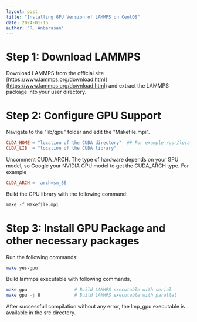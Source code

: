 ```yaml
---
layout: post
title: "Installing GPU Version of LAMMPS on CentOS"
date: 2024-01-15
author: "R. Anbarasan"
---
```


# Step 1: Download LAMMPS

Download LAMMPS from the official site [https://www.lammps.org/download.html](https://www.lammps.org/download.html) and extract the LAMMPS package into your user directory.

# Step 2: Configure GPU Support

Navigate to the "lib/gpu" folder and edit the "Makefile.mpi".

```makefile
CUDA_HOME = "location of the CUDA directory"  ## For example /usr/local/cuda
CUDA_LIB  = "location of the CUDA library"
```

Uncomment CUDA_ARCH. The type of hardware depends on your GPU model, so Google your NVIDIA GPU model to get the CUDA_ARCH type.
For example
```makefile
CUDA_ARCH = -arch=sm_86
```
Build the GPU library with the following command:
```makefile
make -f Makefile.mpi
```
# Step 3: Install GPU Package and other necessary packages
Run the following commands:
```bash
make yes-gpu
```
Build lammps executable with following commands,
```bash
make gpu                  # Build LAMMPS executable with serial
make gpu -j 8             # Build LAMMPS executable with parallel
```
After successfull compilation without any error, the lmp_gpu executable is available in the src directory.
